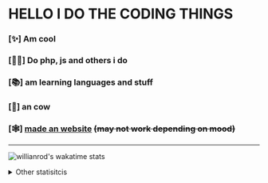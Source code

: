 # HELLO I DO THE CODING THINGS
### [✨] Am cool
### [👨‍✈] Do php, js and others i do
### [📚] am learning languages and stuff
### [🐄] an cow
### [🕸] [made an website](https://hayden1321.com) ~~(may not work depending on mood)~~
-------------

![willianrod's wakatime stats](https://github-readme-stats.vercel.app/api/wakatime?username=d8c02cf7-53cd-4b8f-89bc-13521f8cd53a)

<details>
<summary>Other statisitcis</summary>
<br>
  
![Anurag's GitHub stats](https://github-readme-stats.vercel.app/api?username=williamsharp&show_icons=true)

![Top Langs](https://github-readme-stats.vercel.app/api/top-langs/?username=williamsharp&layout=compact)
</details>



